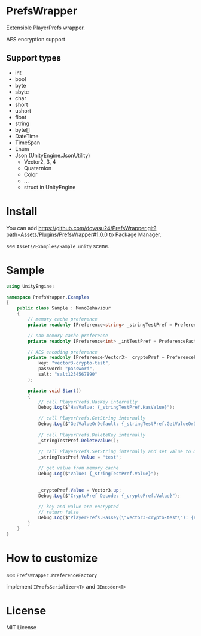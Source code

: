 # PrefsWrapper

Extensible PlayerPrefs wrapper.

AES encryption support

## Support types
- int
- bool
- byte
- sbyte
- char
- short
- ushort
- float
- string
- byte[]
- DateTime
- TimeSpan
- Enum
- Json (UnityEngine.JsonUtility)
  - Vector2, 3, 4
  - Quaternion
  - Color
  - ...
  - struct in UnityEngine

# Install

You can add https://github.com/doyasu24/PrefsWrapper.git?path=Assets/Plugins/PrefsWrapper#1.0.0 to Package Manager.

see `Assets/Examples/Sample.unity` scene.

# Sample

```Sample.cs
using UnityEngine;

namespace PrefsWrapper.Examples
{
    public class Sample : MonoBehaviour
    {
        // memory cache preference
        private readonly IPreference<string> _stringTestPref = PreferenceFactory.CreateStringPref("string-test-key");

        // non-memory cache preference
        private readonly IPreference<int> _intTestPref = PreferenceFactory.CreateIntPref("int-test-key", enableMemCachePref: false);

        // AES encoding preference
        private readonly IPreference<Vector3> _cryptoPref = PreferenceFactory.CreateJsonCryptoPref<Vector3>(
            key: "vector3-crypto-test",
            password: "password",
            salt: "salt1234567890"
        );

        private void Start()
        {
            // call PlayerPrefs.HasKey internally
            Debug.Log($"HasValue: {_stringTestPref.HasValue}");

            // call PlayerPrefs.GetString internally
            Debug.Log($"GetValueOrDefault: {_stringTestPref.GetValueOrDefault("default value")}");
            
            // call PlayerPrefs.DeleteKey internally
            _stringTestPref.DeleteValue();

            // call PlayerPrefs.SetString internally and set value to memory cache
            _stringTestPref.Value = "test";
            
            // get value from memory cache
            Debug.Log($"Value: {_stringTestPref.Value}");
            

            _cryptoPref.Value = Vector3.up;
            Debug.Log($"CryptoPref Decode: {_cryptoPref.Value}");

            // key and value are encrypted
            // return false
            Debug.Log($"PlayerPrefs.HasKey(\"vector3-crypto-test\"): {PlayerPrefs.HasKey("vector3-crypto-test")}");
        }
    }
}
```

# How to customize

see `PrefsWrapper.PreferenceFactory`

implement `IPrefsSerializer<T>` and `IEncoder<T>`

# License

MIT License
